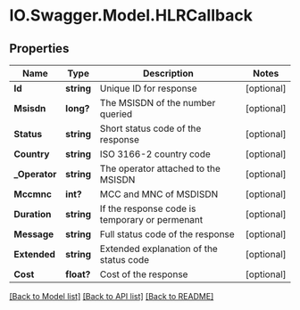 # IO.Swagger.Model.HLRCallback
## Properties

Name | Type | Description | Notes
------------ | ------------- | ------------- | -------------
**Id** | **string** | Unique ID for response | [optional] 
**Msisdn** | **long?** | The MSISDN of the number queried | [optional] 
**Status** | **string** | Short status code of the response | [optional] 
**Country** | **string** | ISO 3166-2 country code | [optional] 
**_Operator** | **string** | The operator attached to the MSISDN | [optional] 
**Mccmnc** | **int?** | MCC and MNC of MSDISDN | [optional] 
**Duration** | **string** | If the response code is temporary or permenant | [optional] 
**Message** | **string** | Full status code of the response | [optional] 
**Extended** | **string** | Extended explanation of the status code | [optional] 
**Cost** | **float?** | Cost of the response | [optional] 

[[Back to Model list]](../README.md#documentation-for-models) [[Back to API list]](../README.md#documentation-for-api-endpoints) [[Back to README]](../README.md)

